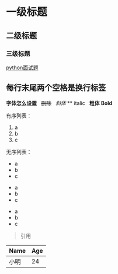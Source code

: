 # 一级标题
## 二级标题
### 三级标题

[python面试题](https://github.com/taizilongxu/interview_python)  
## 每行末尾两个空格是换行标签
**字体怎么设置**  
~~删除~~  
_斜体_ ** italic  
**粗体** __Bold__  


有序列表：
1. a
2. b
3. c

无序列表：
* a
* b
* c
+ a
+ b
+ c
- a
- b
- c

> 引用

|Name|Age|
|-|-|
|小明|24|
